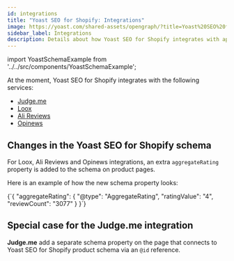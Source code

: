```yaml
---
id: integrations
title: "Yoast SEO for Shopify: Integrations"
image: https://yoast.com/shared-assets/opengraph/?title=Yoast%20SEO%20for%20ShopifyNEWLINEIntegrations
sidebar_label: Integrations
description: Details about how Yoast SEO for Shopify integrates with apps and services
---
```

import YoastSchemaExample from '../../src/components/YoastSchemaExample';

At the moment, Yoast SEO for Shopify integrates with the following services:
- [Judge.me](https://apps.shopify.com/judgeme)
- [Loox](https://apps.shopify.com/loox)
- [Ali Reviews](https://apps.shopify.com/ali-reviews)
- [Opinews](https://apps.shopify.com/photo-reviews)

## Changes in the Yoast SEO for Shopify schema

For Loox, Ali Reviews and Opinews integrations, an extra `aggregateRating` property is added to the schema on product pages.

Here is an example of how the new schema property looks:

<YoastSchemaExample>
{`{
    "aggregateRating": {
        "@type": "AggregateRating",
        "ratingValue": "4",
        "reviewCount": "3077"
    }
}`}
</YoastSchemaExample>

## Special case for the Judge.me integration

**Judge.me** add a separate schema property on the page that connects to Yoast SEO for Shopify product schema via an `@id` reference.
